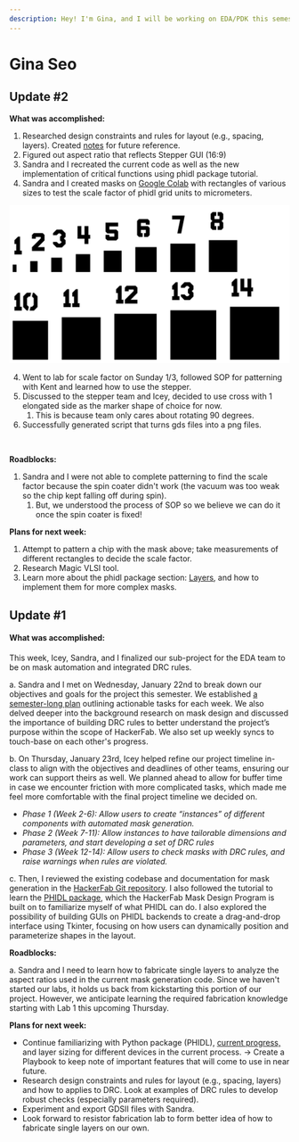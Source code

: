 ```yaml
---
description: Hey! I'm Gina, and I will be working on EDA/PDK this semester.
---
```


# Gina Seo



## Update #2

**What was accomplished:**

1. Researched design constraints and rules for layout (e.g., spacing, layers). Created [notes](https://docs.google.com/document/d/16lfnap98lBZeHyBsATZmRs21-E8JmfMBYN84W-XPA0I/edit?usp=sharing) for future reference.&#x20;
2. Figured out aspect ratio that reflects Stepper GUI (16:9)
3. Sandra and I recreated the current code as well as the new implementation of critical functions using phidl package tutorial. &#x20;
4. Sandra and I created masks on [Google Colab](https://colab.research.google.com/drive/1Ails5DASIdUd1btmyHOf2_QSz4EHi1vM?usp=sharing) with rectangles of various sizes to test the scale factor of phidl grid units to micrometers.

&#x20;![](<../../.gitbook/assets/rectangles (1) (1).png>)

4. Went to lab for scale factor on Sunday 1/3, followed SOP for patterning with Kent and learned how to use the stepper.
5. Discussed to the stepper team and Icey, decided to use cross with 1 elongated side as the marker shape of choice for now.&#x20;
   1. This is because team only cares about rotating 90 degrees.&#x20;
6. Successfully generated script that turns gds files into a png files.

<figure><img src="../../.gitbook/assets/Screenshot 2025-02-03 at 12.09.02 AM.png" alt=""><figcaption></figcaption></figure>

**Roadblocks:**

1. Sandra and I were not able to complete patterning to find the scale factor because the spin coater didn't work (the vacuum was too weak so the chip kept falling off during spin).&#x20;
   1. But, we understood the process of SOP so we believe we can do it once the spin coater is fixed!

**Plans for next week:**

1. Attempt to pattern a chip with the mask above; take measurements of different rectangles to decide the scale factor.&#x20;
2. Research Magic VLSI tool.
3. Learn more about the phidl package section: [Layers](https://phidl.readthedocs.io/en/latest/tutorials/layers.html), and how to implement them for more complex masks.

## Update #1&#x20;

#### **What was accomplished:**

This week, Icey, Sandra, and I finalized our sub-project for the EDA team to be on mask automation and integrated DRC rules.&#x20;

a. Sandra and I met on Wednesday, January 22nd to break down our objectives and goals for the project this semester. We established [a semester-long plan](https://docs.google.com/document/d/1wVFeGedLbJkedMMWSoLg0EdzVot8mtU53Ke8EUfJB6Y/edit?tab=t.0) outlining actionable tasks for each week. We also delved deeper into the background research on mask design and discussed the importance of building DRC rules to better understand the project’s purpose within the scope of HackerFab. We also set up weekly syncs to touch-base on each other's progress.&#x20;

b. On Thursday, January 23rd, Icey helped refine our project timeline in-class to align with the objectives and deadlines of other teams, ensuring our work can support theirs as well. We planned ahead to allow for buffer time in case we encounter friction with more complicated tasks, which made me feel more comfortable with the final project timeline we decided on.

* _Phase 1 (Week 2-6): Allow users to create “instances” of different components with automated mask generation._
* _Phase 2 (Week 7-11): Allow instances to have tailorable dimensions and parameters, and start developing a set of DRC rules_
* _Phase 3 (Week 12-14): Allow users to check masks with DRC rules, and raise warnings when rules are violated._

c. Then, I reviewed the existing codebase and documentation for mask generation in the [HackerFab Git repository](https://github.com/hacker-fab/Layout-tool-dev). I also followed the tutorial to learn the [PHIDL package](https://phidl.readthedocs.io/en/latest/tutorials/quickstart.html), which the HackerFab Mask Design Program is built on to familiarize myself of what PHIDL can do. I also explored the possibility of building GUIs on PHIDL backends to create a drag-and-drop interface using Tkinter, focusing on how users can dynamically position and parameterize shapes in the layout.&#x20;

**Roadblocks:**

a. Sandra and I need to learn how to fabricate single layers to analyze the aspect ratios used in the current mask generation code. Since we haven't started our labs, it holds us back from kickstarting this portion of our project. However, we anticipate learning the required fabrication knowledge starting with Lab 1 this upcoming Thursday.&#x20;

**Plans for next week:**

* Continue familiarizing with Python package (PHIDL), [current progress,](https://docs.google.com/document/d/1Bfz6vBBlyirQBS_YzBEREnBkKtnkmnvk2JEufnBeHYo/edit?tab=t.r42bnfjey4yn) and layer sizing for different devices in the current process. -> Create a Playbook to keep note of important features that will come to use in near future.&#x20;
* Research design constraints and rules for layout (e.g., spacing, layers) and how to applies to DRC. Look at examples of DRC rules to develop robust checks (especially parameters required). &#x20;
* Experiment and export GDSII files with Sandra.&#x20;
* Look forward to resistor fabrication lab to form better idea of how to fabricate single layers on our own.&#x20;



